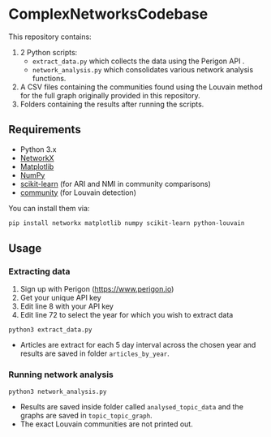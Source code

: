 # ComplexNetworksCodebase

This repository contains:
1) 2 Python scripts:
    - `extract_data.py` which collects the data using the Perigon API .
    - `network_analysis.py` which consolidates various network analysis functions.
2) A CSV files containing the communities found using the Louvain method for   the full graph originally provided in this repository.
3) Folders containing the results after running the scripts.

## Requirements

- Python 3.x
- [NetworkX](https://networkx.org/)
- [Matplotlib](https://matplotlib.org/)
- [NumPy](https://numpy.org/)
- [scikit-learn](https://scikit-learn.org/) (for ARI and NMI in community comparisons)
- [community](https://pypi.org/project/python-louvain/) (for Louvain detection)

You can install them via:
```bash
pip install networkx matplotlib numpy scikit-learn python-louvain
```

## Usage

### Extracting data

1. Sign up with Perigon (https://www.perigon.io)
2. Get your unique API key
3. Edit line 8 with your API key
4. Edit line 72 to select the year for which you wish to extract data

``` python3 extract_data.py ```

- Articles are extract for each 5 day interval across the chosen year and results are saved in folder `articles_by_year`.

### Running network analysis

``` python3 network_analysis.py ```

- Results are saved inside folder called `analysed_topic_data` and the graphs are saved in `topic_topic_graph`.
- The exact Louvain communities are not printed out.